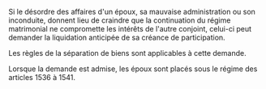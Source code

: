 Si le désordre des affaires d'un époux, sa mauvaise administration ou son inconduite, donnent lieu de craindre que la continuation du régime matrimonial ne compromette les intérêts de l'autre conjoint, celui-ci peut demander la liquidation anticipée de sa créance de participation.

Les règles de la séparation de biens sont applicables à cette demande.

Lorsque la demande est admise, les époux sont placés sous le régime des articles 1536 à 1541.
